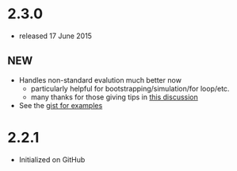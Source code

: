 # 2.3.0
  * released 17 June 2015

## NEW
   * Handles non-standard evalution much better now
     * particularly helpful for bootstrapping/simulation/for loop/etc.
     * many thanks for those giving tips in [this discussion](http://stackoverflow.com/questions/26752502/evaluate-code-within-a-function-call-in-r-use-icciccbare-within-a-loop)
   * See the [gist for examples](https://gist.github.com/matthewwolak/daeb12a84bfef88a8c8e)

# 2.2.1
  * Initialized on GitHub
